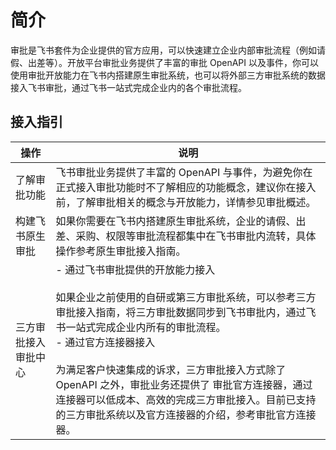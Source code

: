# 简介

审批是飞书套件为企业提供的官方应用，可以快速建立企业内部审批流程（例如请假、出差等）。开放平台审批业务提供了丰富的审批 OpenAPI 以及事件，你可以使用审批开放能力在飞书内搭建原生审批系统，也可以将外部三方审批系统的数据接入飞书审批，通过飞书一站式完成企业内的各个审批流程。

## 接入指引

| 操作 | 说明 |
| --- | --- |
| 了解审批功能 | 飞书审批业务提供了丰富的 OpenAPI 与事件，为避免你在正式接入审批功能时不了解相应的功能概念，建议你在接入前，了解审批相关的概念与开放能力，详情参见审批概述。 |
| 构建飞书原生审批 | 如果你需要在飞书内搭建原生审批系统，企业的请假、出差、采购、权限等审批流程都集中在飞书审批内流转，具体操作参考原生审批接入指南。 |
| 三方审批接入审批中心 | - 通过飞书审批提供的开放能力接入<br> <br> 如果企业之前使用的自研或第三方审批系统，可以参考三方审批接入指南，将三方审批数据同步到飞书审批内，通过飞书一站式完成企业内所有的审批流程。<br>- 通过官方连接器接入<br> <br> 为满足客户快速集成的诉求，三方审批接入方式除了 OpenAPI 之外，审批业务还提供了 审批官方连接器，通过连接器可以低成本、高效的完成三方审批接入。目前已支持的三方审批系统以及官方连接器的介绍，参考审批官方连接器。 |

